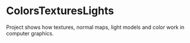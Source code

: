 # ColorsTexturesLights
Project shows how textures, normal maps, light models and color work in computer graphics.
